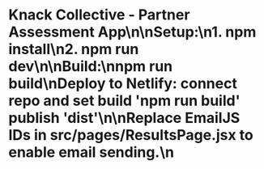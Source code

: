 # Knack Collective - Partner Assessment App\n\nSetup:\n1. npm install\n2. npm run dev\n\nBuild:\nnpm run build\nDeploy to Netlify: connect repo and set build 'npm run build' publish 'dist'\n\nReplace EmailJS IDs in src/pages/ResultsPage.jsx to enable email sending.\n